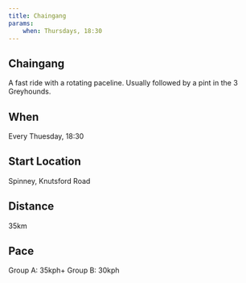 ```yaml
---
title: Chaingang
params:
    when: Thursdays, 18:30
---
```


## Chaingang

A fast ride with a rotating paceline. Usually followed by a pint in the 3 Greyhounds.

## When

Every Thuesday, 18:30

## Start Location

Spinney, Knutsford Road

## Distance

35km

## Pace

Group A: 35kph+
Group B: 30kph

